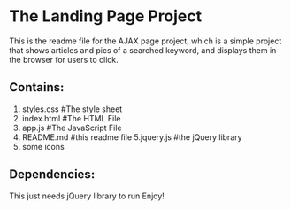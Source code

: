 # The Landing Page Project

This is the readme file for the AJAX page project, which is a simple project that shows articles and pics of a searched keyword, and displays them in the browser for users to click.
## Contains:

1. styles.css #The style sheet
2. index.html #The HTML File
3. app.js #The JavaScript File
4. README.md #this readme file
5.jquery.js #the jQuery library
6. some icons

## Dependencies:

This just needs jQuery library to run
Enjoy!
